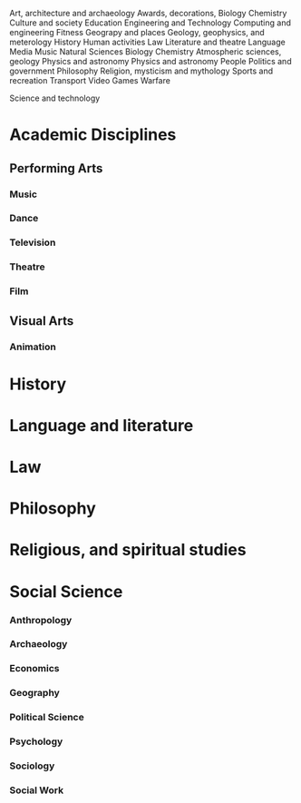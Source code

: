 Art, architecture and archaeology
Awards, decorations,
Biology
Chemistry
Culture and society
Education
Engineering and Technology
	Computing and engineering
Fitness
Geograpy and places
Geology, geophysics, and meterology
History
Human activities
Law
Literature and theatre
Language
Media
Music
Natural Sciences
	Biology
	Chemistry
	Atmospheric sciences, geology
	Physics and astronomy
Physics and astronomy
People
Politics and government
Philosophy
Religion, mysticism and mythology
Sports and recreation
Transport
Video Games
Warfare



Science and technology





# Academic Disciplines
## Performing Arts
### Music
### Dance
### Television
### Theatre
### Film
## Visual Arts
### Animation
# History
# Language and literature
# Law
# Philosophy
# Religious, and spiritual studies
# Social Science
### Anthropology
### Archaeology
### Economics
### Geography
### Political Science
### Psychology
### Sociology
### Social Work
